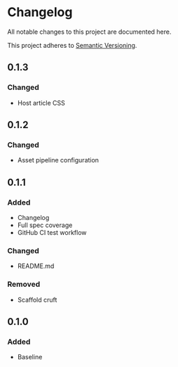 # Changelog
All notable changes to this project are documented here.

This project adheres to [Semantic Versioning](http://semver.org/spec/v2.0.0.html).

## 0.1.3
### Changed
- Host article CSS

## 0.1.2
### Changed
- Asset pipeline configuration

## 0.1.1
### Added
- Changelog
- Full spec coverage
- GitHub CI test workflow

### Changed
- README.md

### Removed
- Scaffold cruft

## 0.1.0
### Added
- Baseline
